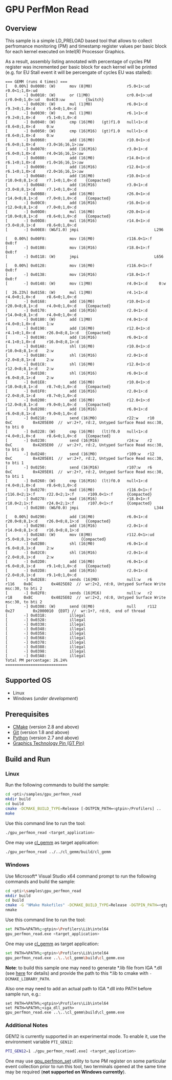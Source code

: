 # GPU PerfMon Read
## Overview
This sample is a simple LD_PRELOAD based tool that allows to collect perfromance monitoring (PM) and timestamp register values per basic block for each kernel executed on Intel(R) Processor Graphics.

As a result, assembly listing annotated with percentage of cycles PM register was incremented per basic block for each kernel will be printed (e.g. for EU Stall event it will be percengate of cycles EU was stalled):
```
=== GEMM (runs 4 times) ===
[   0.00%] 0x0000: (W)      mov (8|M0)               r5.0<1>:ud    r0.0<1;1,0>:ud
[       -] 0x0010: (W)      or (1|M0)                cr0.0<1>:ud   cr0.0<0;1,0>:ud   0x4C0:uw         {Switch}
[       -] 0x0020: (W)      mul (1|M0)               r6.0<1>:d     r9.3<0;1,0>:d     r5.6<0;1,0>:d
[       -] 0x0030: (W)      mul (1|M0)               r6.1<1>:d     r9.2<0;1,0>:d     r5.1<0;1,0>:d
[       -] 0x0040: (W)      cmp (16|M0)   (gt)f1.0   null<1>:d     r8.6<0;1,0>:d     0:w
[       -] 0x0050: (W)      cmp (16|M16)  (gt)f1.0   null<1>:d     r8.6<0;1,0>:d     0:w
[       -] 0x0060:          add (16|M0)              r10.0<1>:d    r6.0<0;1,0>:d     r3.0<16;16,1>:uw
[       -] 0x0070:          add (16|M16)             r3.0<1>:d     r6.0<0;1,0>:d     r4.0<16;16,1>:uw
[       -] 0x0080:          add (16|M0)              r14.0<1>:d    r6.1<0;1,0>:d     r1.0<16;16,1>:uw
[       -] 0x0090:          add (16|M16)             r12.0<1>:d    r6.1<0;1,0>:d     r2.0<16;16,1>:uw
[       -] 0x00A0:          add (16|M0)              r10.0<1>:d    r10.0<8;8,1>:d    r7.1<0;1,0>:d    {Compacted}
[       -] 0x00A8:          add (16|M16)             r3.0<1>:d     r3.0<8;8,1>:d     r7.1<0;1,0>:d
[       -] 0x00B8:          add (16|M0)              r26.0<1>:d    r14.0<8;8,1>:d    r7.0<0;1,0>:d    {Compacted}
[       -] 0x00C0:          add (16|M16)             r16.0<1>:d    r12.0<8;8,1>:d    r7.0<0;1,0>:d
[       -] 0x00D0:          mul (16|M0)              r20.0<1>:d    r10.0<8;8,1>:d    r8.6<0;1,0>:d    {Compacted}
[       -] 0x00D8:          mul (16|M16)             r14.0<1>:d    r3.0<8;8,1>:d     r8.6<0;1,0>:d
[       -] 0x00E8: (W&f1.0) jmpi                                 L296

[   0.00%] 0x00F8:          mov (16|M0)              r116.0<1>:f   0x0:f
[       -] 0x0108:          mov (16|M16)             r18.0<1>:f    0x0:f
[       -] 0x0118: (W)      jmpi                                 L656

[   0.00%] 0x0128:          mov (16|M0)              r116.0<1>:f   0x0:f
[       -] 0x0138:          mov (16|M16)             r18.0<1>:f    0x0:f
[       -] 0x0148: (W)      mov (1|M0)               r4.0<1>:d     0:w

[  26.23%] 0x0158: (W)      mul (1|M0)               r4.1<1>:d     r4.0<0;1,0>:d     r8.6<0;1,0>:d
[       -] 0x0168:          add (16|M0)              r10.0<1>:d    r20.0<8;8,1>:d    r4.0<0;1,0>:d    {Compacted}
[       -] 0x0170:          add (16|M16)             r2.0<1>:d     r14.0<8;8,1>:d    r4.0<0;1,0>:d
[       -] 0x0180: (W)      add (1|M0)               r4.0<1>:d     r4.0<0;1,0>:d     1:w
[       -] 0x0190:          add (16|M0)              r12.0<1>:d    r4.1<0;1,0>:d     r26.0<8;8,1>:d   {Compacted}
[       -] 0x0198:          add (16|M16)             r6.0<1>:d     r4.1<0;1,0>:d     r16.0<8;8,1>:d
[       -] 0x01A8:          shl (16|M0)              r10.0<1>:d    r10.0<8;8,1>:d    2:w
[       -] 0x01B8:          shl (16|M16)             r2.0<1>:d     r2.0<8;8,1>:d     2:w
[       -] 0x01C8:          shl (16|M0)              r12.0<1>:d    r12.0<8;8,1>:d    2:w
[       -] 0x01D8:          shl (16|M16)             r6.0<1>:d     r6.0<8;8,1>:d     2:w
[       -] 0x01E8:          add (16|M0)              r10.0<1>:d    r10.0<8;8,1>:d    r8.7<0;1,0>:d    {Compacted}
[       -] 0x01F0:          add (16|M16)             r2.0<1>:d     r2.0<8;8,1>:d     r8.7<0;1,0>:d
[       -] 0x0200:          add (16|M0)              r12.0<1>:d    r12.0<8;8,1>:d    r9.0<0;1,0>:d    {Compacted}
[       -] 0x0208:          add (16|M16)             r6.0<1>:d     r6.0<8;8,1>:d     r9.0<0;1,0>:d
[       -] 0x0218:          send (16|M0)             r22:w    r10     0xC         0x4205E00  //  wr:2+?, rd:2, Untyped Surface Read msc:30, to bti 0
[       -] 0x0228: (W)      cmp (16|M0)   (lt)f0.0   null<1>:d     r4.0<0;1,0>:d     r8.6<0;1,0>:d    {Compacted}
[       -] 0x0230:          send (16|M16)            r24:w    r2      0xC         0x4205E00  //  wr:2+?, rd:2, Untyped Surface Read msc:30, to bti 0
[       -] 0x0240:          send (16|M0)             r109:w   r12     0xC         0x4205E01  //  wr:2+?, rd:2, Untyped Surface Read msc:30, to bti 1
[       -] 0x0250:          send (16|M16)            r107:w   r6      0xC         0x4205E01  //  wr:2+?, rd:2, Untyped Surface Read msc:30, to bti 1
[       -] 0x0260: (W)      cmp (16|M16)  (lt)f0.0   null<1>:d     r4.0<0;1,0>:d     r8.6<0;1,0>:d
[       -] 0x0270:          mad (16|M0)              r116.0<1>:f   r116.0<2;1>:f     r22.0<2;1>:f      r109.0<1>:f      {Compacted}
[       -] 0x0278:          mad (16|M16)             r18.0<1>:f    r18.0<2;1>:f      r24.0<2;1>:f      r107.0<1>:f      {Compacted}
[       -] 0x0280: (W&f0.0) jmpi                                 L344

[   0.00%] 0x0290:          add (16|M0)              r6.0<1>:d     r20.0<8;8,1>:d    r26.0<8;8,1>:d   {Compacted}
[       -] 0x0298:          add (16|M16)             r2.0<1>:d     r14.0<8;8,1>:d    r16.0<8;8,1>:d
[       -] 0x02A8: (W)      mov (8|M0)               r112.0<1>:ud  r5.0<8;8,1>:ud                   {Compacted}
[       -] 0x02B0:          shl (16|M0)              r6.0<1>:d     r6.0<8;8,1>:d     2:w
[       -] 0x02C0:          shl (16|M16)             r2.0<1>:d     r2.0<8;8,1>:d     2:w
[       -] 0x02D0:          add (16|M0)              r6.0<1>:d     r6.0<8;8,1>:d     r9.1<0;1,0>:d    {Compacted}
[       -] 0x02D8:          add (16|M16)             r2.0<1>:d     r2.0<8;8,1>:d     r9.1<0;1,0>:d
[       -] 0x02E8:          sends (16|M0)            null:w   r6      r116    0x8C        0x4025E02  //  wr:2+2, rd:0, Untyped Surface Write msc:30, to bti 2
[       -] 0x02F8:          sends (16|M16)           null:w   r2      r18     0x8C        0x4025E02  //  wr:2+2, rd:0, Untyped Surface Write msc:30, to bti 2
[       -] 0x0308: (W)      send (8|M0)              null     r112    0x27        0x2000010  {EOT} //  wr:1+?, rd:0,  end of thread
[       -] 0x0318:          illegal
[       -] 0x0328:          illegal
[       -] 0x0338:          illegal
[       -] 0x0348:          illegal
[       -] 0x0358:          illegal
[       -] 0x0368:          illegal
[       -] 0x0378:          illegal
[       -] 0x0388:          illegal
[       -] 0x0398:          illegal
[       -] 0x03A8:          illegal
Total PM percentage: 26.24%
===========================
```
## Supported OS
- Linux
- Windows (*under development*)

## Prerequisites
- [CMake](https://cmake.org/) (version 2.8 and above)
- [Git](https://git-scm.com/) (version 1.8 and above)
- [Python](https://www.python.org/) (version 2.7 and above)
- [Graphics Technology Pin (GT Pin)](../../gtpin)

## Build and Run
### Linux
Run the following commands to build the sample:
```sh
cd <pti>/samples/gpu_perfmon_read
mkdir build
cd build
cmake -DCMAKE_BUILD_TYPE=Release [-DGTPIN_PATH=<gtpin>/Profilers] ..
make
```
Use this command line to run the tool:
```sh
./gpu_perfmon_read <target_application>
```
One may use [cl_gemm](../cl_gemm) as target application:
```sh
./gpu_perfmon_read ../../cl_gemm/build/cl_gemm
```
### Windows
Use Microsoft* Visual Studio x64 command prompt to run the following commands and build the sample:
```sh
cd <pti>\samples\gpu_perfmon_read
mkdir build
cd build
cmake -G "NMake Makefiles" -DCMAKE_BUILD_TYPE=Release -DGTPIN_PATH=<gtpin>\Profilers -DCMAKE_LIBRARY_PATH=<iga_lib_path> ..
nmake
```
Use this command line to run the tool:
```sh
set PATH=%PATH%;<gtpin>\Profilers\Lib\intel64
gpu_perfmon_read.exe <target_application>
```
One may use [cl_gemm](../cl_gemm) as target application:
```sh
set PATH=%PATH%;<gtpin>\Profilers\Lib\intel64
gpu_perfmon_read.exe ..\..\cl_gemm\build\cl_gemm.exe
```
**Note**: to build this sample one may need to generate *.lib file from IGA *.dll (see [here](https://stackoverflow.com/questions/9946322/how-to-generate-an-import-library-lib-file-from-a-dll) for details) and provide the path to this *.lib to cmake with `-DCMAKE_LIBRARY_PATH`.

Also one may need to add an actual path to IGA *.dll into PATH before sample run, e.g.:
```
set PATH=%PATH%;<gtpin>\Profilers\Lib\intel64
set PATH=%PATH%;<iga_dll_path>
gpu_perfmon_read.exe ..\..\cl_gemm\build\cl_gemm.exe
```
### Additional Notes
GEN12 is currently supported in an experimental mode. To enable it, use the environment variable `PTI_GEN12`:
```sh
PTI_GEN12=1 ./gpu_perfmon_read[.exe] <target_application>
```

One may use [gpu_perfmon_set](../gpu_perfmon_set) utility to tune PM register on some particular event collection prior to run this tool, two terminals opened at the same time may be required (**not supported on Windows currently**).